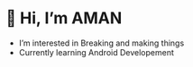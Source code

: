 #  👋 Hi, I’m AMAN
-    I’m interested in Breaking and making things
-    Currently learning Android Developement



<!---
amanTHEBreaker/amanTHEBreaker is a ✨ special ✨ repository because its `README.md` (this file) appears on your GitHub profile.
You can click the Preview link to take a look at your changes.
--->
